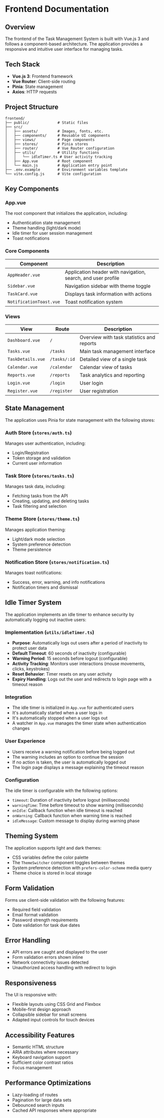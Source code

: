 # Frontend Documentation

## Overview

The frontend of the Task Management System is built with Vue.js 3 and follows a component-based architecture. The application provides a responsive and intuitive user interface for managing tasks.

## Tech Stack

- **Vue.js 3**: Frontend framework
- **Vue Router**: Client-side routing
- **Pinia**: State management
- **Axios**: HTTP requests

## Project Structure

```
frontend/
├── public/             # Static files
├── src/
│   ├── assets/         # Images, fonts, etc.
│   ├── components/     # Reusable UI components
│   ├── views/          # Page components
│   ├── stores/         # Pinia stores
│   ├── router/         # Vue Router configuration
│   ├── utils/          # Utility functions
│   │   └── idleTimer.ts # User activity tracking
│   ├── App.vue         # Root component
│   └── main.js         # Application entry point
├── .env.example        # Environment variables template
└── vite.config.js      # Vite configuration
```

## Key Components

### App.vue

The root component that initializes the application, including:
- Authentication state management
- Theme handling (light/dark mode)
- Idle timer for user session management
- Toast notifications

### Core Components

| Component | Description |
|-----------|-------------|
| `AppHeader.vue` | Application header with navigation, search, and user profile |
| `Sidebar.vue` | Navigation sidebar with theme toggle |
| `TaskCard.vue` | Displays task information with actions |
| `NotificationToast.vue` | Toast notification system |

### Views

| View | Route | Description |
|------|-------|-------------|
| `Dashboard.vue` | `/` | Overview with task statistics and reports |
| `Tasks.vue` | `/tasks` | Main task management interface |
| `TaskDetails.vue` | `/tasks/:id` | Detailed view of a single task |
| `Calendar.vue` | `/calendar` | Calendar view of tasks |
| `Reports.vue` | `/reports` | Task analytics and reporting |
| `Login.vue` | `/login` | User login |
| `Register.vue` | `/register` | User registration |

## State Management

The application uses Pinia for state management with the following stores:

### Auth Store (`stores/auth.ts`)

Manages user authentication, including:
- Login/Registration
- Token storage and validation
- Current user information

### Task Store (`stores/tasks.ts`)

Manages task data, including:
- Fetching tasks from the API
- Creating, updating, and deleting tasks
- Task filtering and selection

### Theme Store (`stores/theme.ts`)

Manages application theming:
- Light/dark mode selection
- System preference detection
- Theme persistence

### Notification Store (`stores/notification.ts`)

Manages toast notifications:
- Success, error, warning, and info notifications
- Notification timers and dismissal

## Idle Timer System

The application implements an idle timer to enhance security by automatically logging out inactive users:

### Implementation (`utils/idleTimer.ts`)

- **Purpose**: Automatically logs out users after a period of inactivity to protect user data
- **Default Timeout**: 60 seconds of inactivity (configurable)
- **Warning Period**: 15 seconds before logout (configurable)
- **Activity Tracking**: Monitors user interactions (mouse movements, clicks, keystrokes)
- **Reset Behavior**: Timer resets on any user activity
- **Expiry Handling**: Logs out the user and redirects to login page with a timeout reason

### Integration

- The idle timer is initialized in `App.vue` for authenticated users
- It's automatically started when a user logs in
- It's automatically stopped when a user logs out
- A watcher in `App.vue` manages the timer state when authentication changes

### User Experience

- Users receive a warning notification before being logged out
- The warning includes an option to continue the session
- If no action is taken, the user is automatically logged out
- The login page displays a message explaining the timeout reason

### Configuration

The idle timer is configurable with the following options:
- `timeout`: Duration of inactivity before logout (milliseconds)
- `warningTime`: Time before timeout to show warning (milliseconds)
- `onIdle`: Callback function when idle timeout is reached
- `onWarning`: Callback function when warning time is reached
- `idleMessage`: Custom message to display during warning phase

## Theming System

The application supports light and dark themes:

- CSS variables define the color palette
- The `ThemeSwitcher` component toggles between themes
- System preference detection with `prefers-color-scheme` media query
- Theme choice is stored in local storage

## Form Validation

Forms use client-side validation with the following features:
- Required field validation
- Email format validation
- Password strength requirements
- Date validation for task due dates

## Error Handling

- API errors are caught and displayed to the user
- Form validation errors shown inline
- Network connectivity issues detected
- Unauthorized access handling with redirect to login

## Responsiveness

The UI is responsive with:
- Flexible layouts using CSS Grid and Flexbox
- Mobile-first design approach
- Collapsible sidebar for small screens
- Adapted input controls for touch devices

## Accessibility Features

- Semantic HTML structure
- ARIA attributes where necessary
- Keyboard navigation support
- Sufficient color contrast ratios
- Focus management

## Performance Optimizations

- Lazy-loading of routes
- Pagination for large data sets
- Debounced search inputs
- Cached API responses where appropriate 